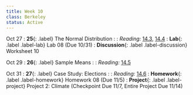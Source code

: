 ```yaml
---
title: Week 10
class: Berkeley
status: Active
---
```


Oct 27
: **25**{: .label} The Normal Distribution
    : <!--{{site.links.lec.slides.slide25}} {{site.links.lec.demo.demo25}}-->
: _Reading:_ [14.3](https://inferentialthinking.com/chapters/14/3/SD_and_the_Normal_Curve.html), [14.4](https://inferentialthinking.com/chapters/14/4/Central_Limit_Theorem.html)
: **Lab**{: .label .label-lab} Lab 08<!--{{site.links.lab.lab08}}--> (Due 10/31)
: **Discussion**{: .label .label-discussion} Worksheet 10<!--{{site.links.wksht.wksht10}}-->

Oct 29
: **26**{: .label} Sample Means
    : <!--{{site.links.lec.slides.slide26}} {{site.links.lec.demo.demo26}}-->
: _Reading:_ [14.5](https://inferentialthinking.com/chapters/14/5/Variability_of_the_Sample_Mean.html)


Oct 31
: **27**{: .label} Case Study: Elections
  : <!--{{site.links.lec.slides.slide27}} {{site.links.lec.demo.demo27}}-->
: _Reading:_ [14.6](https://inferentialthinking.com/chapters/14/6/Choosing_a_Sample_Size.html)
: **Homework**{: .label .label-homework} Homework 08<!--{{site.links.hw.hw08}}--> (Due 11/5)
: **Project**{: .label .label-project} Project 2: Climate<!--{{site.links.proj.proj2}}--> (Checkpoint Due 11/7, Entire Project Due 11/14)